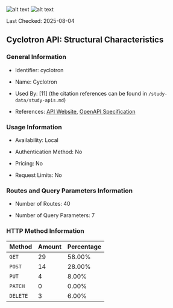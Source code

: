 ![alt text](https://img.shields.io/badge/OpenAPI_Specification-Oudated-orange.svg) ![alt text](https://img.shields.io/badge/Server_URL-Missing-orange.svg)

Last Checked: 2025-08-04

## Cyclotron API: Structural Characteristics

### General Information

- Identifier: cyclotron

- Name: Cyclotron

- Used By: [11] (the citation references can be found in `/study-data/study-apis.md`)

- References: [API Website](https://github.com/ExpediaGroup/cyclotron), [OpenAPI Specification](https://github.com/ExpediaGroup/cyclotron/blob/master/cyclotron-svc/swagger.json)

### Usage Information

- Availability: Local

- Authentication Method: No

- Pricing: No

- Request Limits: No

### Routes and Query Parameters Information

- Number of Routes: 40

- Number of Query Parameters: 7

### HTTP Method Information

| Method | Amount | Percentage |
|--------|--------|------------|
| `GET` | 29 | 58.00% |
| `POST` | 14 | 28.00% |
| `PUT` | 4 | 8.00% |
| `PATCH` | 0 | 0.00% |
| `DELETE` | 3 | 6.00% |
